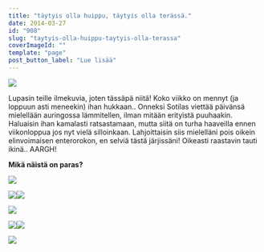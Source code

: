 ```yaml
---
title: "täytyis olla huippu, täytyis olla terässä."
date: 2014-03-27
id: "908"
slug: "taytyis-olla-huippu-taytyis-olla-terassa"
coverImageId: ""
template: "page"
post_button_label: "Lue lisää"
---
```


[![](/images/IMG_0054_.jpg)](http://1.bp.blogspot.com/-pzzeTWzf9pk/UzRTLpYj8BI/AAAAAAAAIMY/t-_sNWKGs7I/s1600/IMG_0054_.jpg)

Lupasin teille ilmekuvia, joten tässäpä niitä! Koko viikko on mennyt (ja loppuun asti meneekin) ihan hukkaan.. Onneksi Sotilas viettää päivänsä mielellään auringossa lämmitellen, ilman mitään erityistä puuhaakin. Haluaisin ihan kamalasti ratsastamaan, mutta siitä on turha haaveilla ennen viikonloppua jos nyt vielä silloinkaan. Lahjoittaisin siis mielelläni pois oikein elinvoimaisen enterorokon, en selviä tästä järjissäni! Oikeasti raastavin tauti ikinä.. AARGH!

**Mikä näistä on paras?**

[![](/images/IMG_0235i.JPG)](http://2.bp.blogspot.com/-6EIzzfhF4KA/UzR8JN0ZqGI/AAAAAAAAINY/2VfjBWYNEEs/s1600/IMG_0235i.JPG)

[![](/images/IMG_0077.JPG)](http://1.bp.blogspot.com/-nMZJdrmzJfs/UzRTLuRd9-I/AAAAAAAAIMQ/bcWxa28pKb4/s1600/IMG_0077.JPG)[![](/images/IMG_0131.JPG)](http://4.bp.blogspot.com/-nn_syPkmVLQ/UzRTLsU-UZI/AAAAAAAAIMU/vwsxyrh3cj0/s1600/IMG_0131.JPG)

[![](/images/IMG_0010_.jpg)](http://3.bp.blogspot.com/-PFamW6uIMM0/UzR7uYXjn3I/AAAAAAAAINA/DtanAtNfFto/s1600/IMG_0010_.jpg)

[![](/images/IMG_0152.JPG)](http://3.bp.blogspot.com/-m2o7ukJBvtc/UzR8BCr_taI/AAAAAAAAINQ/ZeDzuTpvsW8/s1600/IMG_0152.JPG)[![](/images/IMG_0039.JPG)](http://1.bp.blogspot.com/-qT4MStpGnmk/UzRPMe1X16I/AAAAAAAAIMA/CFCFiKz6TBM/s1600/IMG_0039.JPG)

[![](/images/IMG_0145.JPG)](http://2.bp.blogspot.com/-aUVX0cWkbI8/UzR-PinDW4I/AAAAAAAAIN0/9s2aEh-IjT4/s1600/IMG_0145.JPG)
